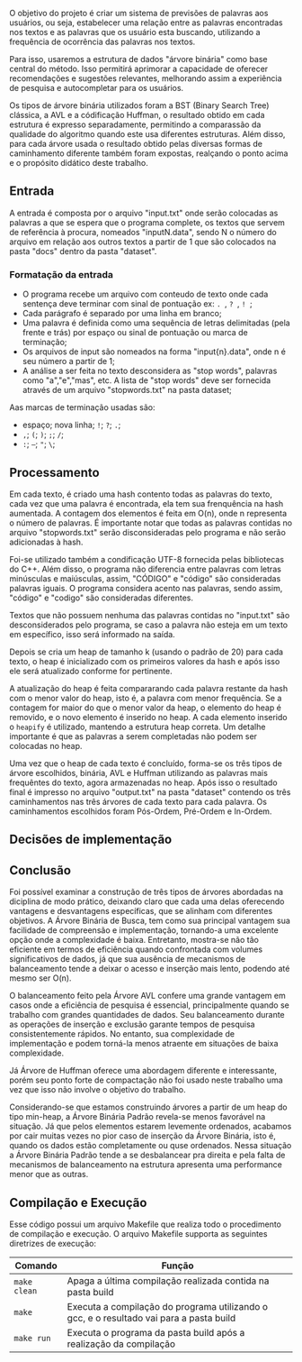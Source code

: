 O objetivo do projeto é criar um sistema de previsões de palavras aos usuários, ou seja, estabelecer uma relação entre as palavras encontradas nos textos e as palavras que os usuário esta buscando, utilizando a frequência de ocorrência das palavras nos textos. 

Para isso, usaremos a estrutura de dados "árvore binária" como base central do método. Isso permitirá aprimorar a capacidade de oferecer recomendações e sugestões relevantes, melhorando assim a experiência de pesquisa e autocompletar para os usuários.

Os tipos de árvore binária utilizados foram a BST (Binary Search Tree) clássica, a AVL e a códificação Huffman, o resultado obtido em cada estrutura é expresso separadamente, permitindo a comparassão da qualidade do algoritmo quando este usa diferentes estruturas. Além disso, para cada árvore usada o resultado obtido pelas diversas formas de caminhamento diferente também foram expostas, realçando o ponto acima e o propósito didático deste trabalho.

## Entrada

A entrada é composta por o arquivo "input.txt" onde serão colocadas as palavras a que se espera que o programa complete, os textos que servem de referência à procura, nomeados "inputN.data", sendo N o número do arquivo em relação aos outros textos a partir de 1 que são colocados na pasta "docs" dentro da pasta "dataset".

### Formatação da entrada

- O programa recebe um arquivo com conteudo de texto onde cada sentença deve terminar com sinal de pontuação ex: ```. ```, ```? ```, ```! ```;
- Cada parágrafo é separado por uma linha em branco;
- Uma palavra é definida como uma sequência de letras delimitadas (pela frente e trás) por espaço ou sinal de pontuação ou marca de terminação;
- Os arquivos de input são nomeados na forma "input{n}.data", onde n é seu número a partir de 1;
- A análise a ser feita no texto desconsidera as "stop words", palavras como "a","e","mas", etc. A lista de "stop words" deve ser fornecida através de um arquivo "stopwords.txt" na pasta dataset;

Aas marcas de terminação usadas são: 
- espaço; nova linha; ```!```; ```?```; ```.```;
- ```,```; ```(```; ```)```; ```;```; ```/```; 
- ```:```; ```—```; ```"```; ```\```;
  
## Processamento

Em cada texto, é criado uma hash contento todas as palavras do texto, cada vez que uma palavra é encontrada, ela tem sua frenquência na hash aumentada. A contagem dos elementos é feita em O(n), onde n representa o número de palavras. É importante notar que todas as palavras contidas no arquivo "stopwords.txt" serão disconsideradas pelo programa e não serão adicionadas à hash.

Foi-se utilizado também a condificação UTF-8 fornecida pelas bibliotecas do C++. Além disso, o programa não diferencia entre palavras com letras minúsculas e maiúsculas, assim, "CÓDIGO" e "código" são consideradas palavras iguais. O programa considera acento nas palavras, sendo assim, "código" e "codigo" são consideradas diferentes.

Textos que não possuem nenhuma das palavras contidas no "input.txt" são desconsiderados pelo programa, se caso a palavra não esteja em um texto em específico, isso será informado na saída.

Depois se cria um heap de tamanho k (usando o padrão de 20) para cada texto, o heap é inicializado com os primeiros valores da hash e após isso ele será atualizado conforme for pertinente.

A atualização do heap é feita compararando cada palavra restante da hash com o menor valor do heap, isto é, a palavra com menor frequência. Se a contagem for maior do que o menor valor da heap, o elemento do heap é removido, e o novo elemento é inserido no heap. A cada elemento inserido o ```heapify``` é utilizado, mantendo a estrutura heap correta. Um detalhe importante é que as palavras a serem completadas não podem ser colocadas no heap.

Uma vez que o heap de cada texto é concluído, forma-se os três tipos de árvore escolhidos, binária, AVL e Huffman utilizando as palavras mais frequêntes do texto, agora armazenadas no heap. Após isso o resultado final é impresso no arquivo "output.txt" na pasta "dataset" contendo os três caminhamentos nas três árvores de cada texto para cada palavra. Os caminhamentos escolhidos foram Pós-Ordem, Pré-Ordem e In-Ordem.

## Decisões de implementação 


## Conclusão

Foi possível examinar a construção de três tipos de árvores abordadas na diciplina de modo prático, deixando claro que cada uma delas oferecendo vantagens e desvantagens específicas, que se alinham com diferentes objetivos. A Árvore Binária de Busca, tem como sua principal vantagem sua facilidade de compreensão e implementação, tornando-a uma excelente opção onde a complexidade é baixa. Entretanto, mostra-se não tão eficiente em termos de eficiência quando confrontada com volumes significativos de dados, já que sua ausência de mecanismos de balanceamento tende a deixar o acesso e inserção mais lento, podendo até mesmo ser O(n).

O balanceamento feito pela Árvore AVL confere uma grande vantagem em casos onde a eficiência de pesquisa é essencial, principalmente quando se trabalho com grandes quantidades de dados. Seu balanceamento durante as operações de inserção e exclusão garante tempos de pesquisa consistentemente rápidos. No entanto, sua complexidade de implementação e podem torná-la menos atraente em situações de baixa complexidade.

Já Árvore de Huffman oferece uma abordagem diferente e interessante, porém seu ponto forte de compactação não foi usado neste trabalho uma vez que isso não involve o objetivo do trabalho. 

Considerando-se que estamos construindo árvores a partir de um heap do tipo min-heap, a Árvore Binária Padrão revela-se menos favorável na situação. Já que pelos elementos estarem levemente ordenados, acabamos por cair muitas vezes no pior caso de inserção da Árvore Binária, isto é, quando os dados estão completamente ou quse ordenados. Nessa situação a Árvore Binária Padrão tende a se desbalancear pra direita e pela falta de mecanismos de balanceamento na estrutura  apresenta uma performance menor que as outras.

## Compilação e Execução

Esse código possui um arquivo Makefile que realiza todo o procedimento de compilação e execução.
O arquivo Makefile supporta as seguintes diretrizes de execução:


| Comando                |  Função                                                                                           |                     
| -----------------------| ------------------------------------------------------------------------------------------------- |
|  `make clean`          | Apaga a última compilação realizada contida na pasta build                                        |
|  `make`                | Executa a compilação do programa utilizando o gcc, e o resultado vai para a pasta build           |
|  `make run`            | Executa o programa da pasta build após a realização da compilação                                 |
